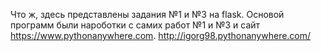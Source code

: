 Что ж, здесь представлены задания №1 и №3 на flask. Основой программ были нароботки с самих работ №1 и №3 и сайт https://www.pythonanywhere.com. http://igorg98.pythonanywhere.com/

